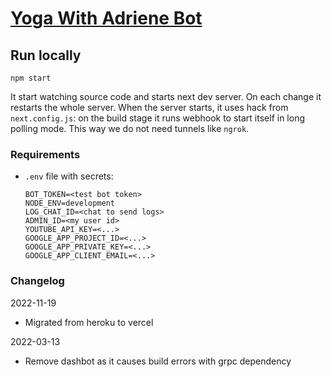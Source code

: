# [Yoga With Adriene Bot](http://t.me/YogaWithAdrieneBot?start=github)

## Run locally

```
npm start
```

It start watching source code and starts next dev server.
On each change it restarts the whole server.
When the server starts, it uses hack from `next.config.js`: on the build stage it runs webhook to start itself in long polling mode. This way we do not need tunnels like `ngrok`.

### Requirements

- `.env` file with secrets:
  ```
  BOT_TOKEN=<test bot token>
  NODE_ENV=development
  LOG_CHAT_ID=<chat to send logs>
  ADMIN_ID=<my user id>
  YOUTUBE_API_KEY=<...>
  GOOGLE_APP_PROJECT_ID=<...>
  GOOGLE_APP_PRIVATE_KEY=<...>
  GOOGLE_APP_CLIENT_EMAIL=<...>
  ```

### Changelog

2022-11-19

- Migrated from heroku to vercel


2022-03-13

- Remove dashbot as it causes build errors with grpc dependency